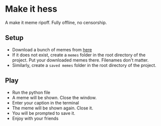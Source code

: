 # Make it hess

A make it meme ripoff. Fully offline, no censorship.

## Setup

- Download a bunch of memes from [here](https://drive.google.com/drive/folders/1UXKquhbrh_aC48FeqY60TW6YXls9gAMD)
- If it does not exist, create a `memes` folder in the root directory of the project. Put your downloaded memes there. Filenames don't matter.
- Similarly, create a `saved memes` folder in the root directory of the project.

## Play
- Run the python file
- A meme will be shown. Close the window.
- Enter your caption in the terminal
- The meme will be shown again. Close it.
- You will be prompted to save it.
- Enjoy with your friends